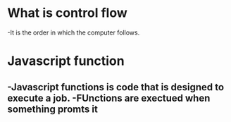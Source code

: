 # What is control flow

-It is the order in which the computer follows.

# Javascript function

-Javascript functions is code that is designed to execute a job.
-FUnctions are exectued when something promts it
-
